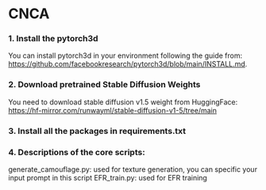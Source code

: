 # CNCA


### 1. Install the pytorch3d 

You can install pytorch3d in your environment following the guide from: https://github.com/facebookresearch/pytorch3d/blob/main/INSTALL.md. 


### 2. Download pretrained Stable Diffusion Weights 

You need to download stable diffusion v1.5 weight from HuggingFace: https://hf-mirror.com/runwayml/stable-diffusion-v1-5/tree/main


### 3. Install all the packages in requirements.txt


### 4. Descriptions of the core scripts:

generate_camouflage.py: used for texture generation, you can specific your input prompt in this script
EFR_train.py: used for EFR training
